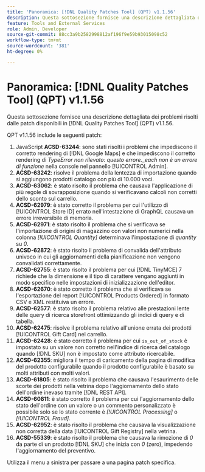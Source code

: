 ```yaml
---
title: 'Panoramica: [!DNL Quality Patches Tool] (QPT) v1.1.56'
description: Questa sottosezione fornisce una descrizione dettagliata dei problemi risolti dalle patch disponibili in  [!DNL Quality Patches Tool] (QPT) v1.1.56.
feature: Tools and External Services
role: Admin, Developer
source-git-commit: 88cc3a9b2582998812af196f9e59b93015098c52
workflow-type: tm+mt
source-wordcount: '381'
ht-degree: 0%

---
```


# Panoramica: [!DNL Quality Patches Tool] (QPT) v1.1.56

Questa sottosezione fornisce una descrizione dettagliata dei problemi risolti dalle patch disponibili in [!DNL Quality Patches Tool] (QPT) v1.1.56.

QPT v1.1.56 include le seguenti patch:

1. JavaScript **ACSD-63244**: sono stati risolti i problemi che impediscono il corretto rendering di [!DNL Google Maps] e che impediscono il corretto rendering di *TypeError non rilevato: questo errore._each non è un errore di funzione* nella console nel pannello [!UICONTROL Admin].
1. **ACSD-63242**: risolve il problema della lentezza di importazione quando si aggiungono prodotti catalogo con più di 10.000 voci.
1. **ACSD-63062**: è stato risolto il problema che causava l&#39;applicazione di più regole di sovrapposizione quando si verificavano calcoli non corretti dello sconto sul carrello.
1. **ACSD-62979**: è stato corretto il problema per cui l&#39;utilizzo di [!UICONTROL Store ID] errato nell&#39;intestazione di GraphQL causava un errore irreversibile di memoria.
1. **ACSD-62971**: è stato risolto il problema che si verificava se l&#39;importazione di origini di magazzino con valori non numerici nella colonna *[!UICONTROL Quantity]* determinava l&#39;impostazione di *quantity* su *0*.
1. **ACSD-62872**: è stato risolto il problema di convalida dell&#39;attributo univoco in cui gli aggiornamenti della pianificazione non vengono convalidati correttamente.
1. **ACSD-62755**: è stato risolto il problema per cui [!DNL TinyMCE] 7 richiede che la dimensione e il tipo di carattere vengano aggiunti in modo specifico nelle impostazioni di inizializzazione dell&#39;editor.
1. **ACSD-62670**: è stato corretto il problema che si verificava se l&#39;esportazione del report [!UICONTROL Products Ordered] in formato CSV e XML restituiva un errore.
1. **ACSD-62577**: è stato risolto il problema relativo alle prestazioni lente delle query di ricerca storefront ottimizzando gli indici di query e di tabella.
1. **ACSD-62475**: risolve il problema relativo all&#39;unione errata dei prodotti [!UICONTROL Gift Card] nel carrello.
1. **ACSD-62428**: è stato corretto il problema per cui `is_out_of_stock` è impostato su un valore non corretto nell&#39;indice di ricerca del catalogo quando [!DNL SKU] non è impostato come attributo ricercabile.
1. **ACSD-62355**: migliora il tempo di caricamento della pagina di modifica del prodotto configurabile quando il prodotto configurabile è basato su molti attributi con molti valori.
1. **ACSD-61805**: è stato risolto il problema che causava l&#39;esaurimento delle scorte dei prodotti nella vetrina dopo l&#39;aggiornamento dello stato dell&#39;ordine inevaso tramite [!DNL REST API].
1. **ACSD-60811**: è stato corretto il problema per cui l&#39;aggiornamento dello stato dell&#39;ordine con un valore o un commento personalizzato è possibile solo se lo stato corrente è *[!UICONTROL Processing]* o *[!UICONTROL Fraud]*.
1. **ACSD-62952**: è stato risolto il problema che causava la visualizzazione non corretta della data [!UICONTROL Gift Registry] nella vetrina.
1. **ACSD-55339**: è stato risolto il problema che causava la rimozione di *0* da parte di un prodotto [!DNL SKU] che inizia con *0* (zero), impedendo l&#39;aggiornamento del preventivo.

Utilizza il menu a sinistra per passare a una pagina patch specifica.
